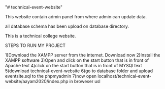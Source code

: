 "# technical-event-website" 

This website contain admin panel from where admin can update data.

all database schema has been upload on database directory.

This is a technical college website.


STEPS TO RUN MY PROJECT

1)Download the XAMPP server from the internet.  Download now
2)Install the XAMPP software
3)Open and click on the start button that is in front of Apache text
4)click on the start button that is in front of MYSQl text
5)download technical-event-website
6)go to database folder and upload eventsite.sql to the phpmyadmin
7)now open localhost/technical-event-website/aayam2020/index.php in broweser usl
